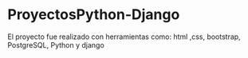 # ProyectosPython-Django
El proyecto fue realizado con herramientas como: html ,css, bootstrap, PostgreSQL, Python y django
